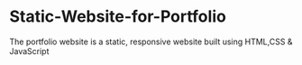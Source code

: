 # Static-Website-for-Portfolio
The portfolio website is a static, responsive website built using HTML,CSS &amp; JavaScript
